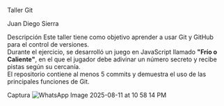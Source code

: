 Taller Git 

Juan Diego Sierra  

Descripción 
Este taller tiene como objetivo aprender a usar Git y GitHub para el control de versiones.  
Durante el ejercicio, se desarrolló un juego en JavaScript llamado **"Frío o Caliente"**, en el que el jugador debe adivinar un número secreto y recibe pistas según su cercanía.  
El repositorio contiene al menos 5 commits y demuestra el uso de las principales funciones de Git.

Captura 
![WhatsApp Image 2025-08-11 at 10 58 14 PM](https://github.com/user-attachments/assets/36e8e87d-551b-4ef3-8f71-ab91d5b1645e)
